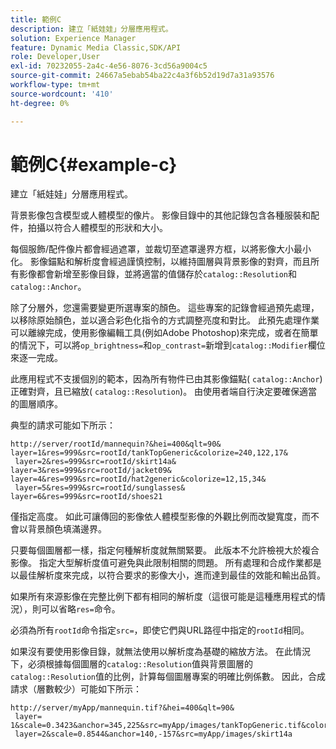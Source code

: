 ```yaml
---
title: 範例C
description: 建立「紙娃娃」分層應用程式。
solution: Experience Manager
feature: Dynamic Media Classic,SDK/API
role: Developer,User
exl-id: 70232055-2a4c-4e56-8076-3cd56a9004c5
source-git-commit: 24667a5ebab54ba22c4a3f6b52d19d7a31a93576
workflow-type: tm+mt
source-wordcount: '410'
ht-degree: 0%

---
```


# 範例C{#example-c}

建立「紙娃娃」分層應用程式。

背景影像包含模型或人體模型的像片。 影像目錄中的其他記錄包含各種服裝和配件，拍攝以符合人體模型的形狀和大小。

每個服飾/配件像片都會經過遮罩，並裁切至遮罩邊界方框，以將影像大小最小化。 影像錨點和解析度會經過謹慎控制，以維持圖層與背景影像的對齊，而且所有影像都會新增至影像目錄，並將適當的值儲存於`catalog::Resolution`和`catalog::Anchor`。

除了分層外，您還需要變更所選專案的顏色。 這些專案的記錄會經過預先處理，以移除原始顏色，並以適合彩色化指令的方式調整亮度和對比。 此預先處理作業可以離線完成，使用影像編輯工具(例如Adobe Photoshop)來完成，或者在簡單的情況下，可以將`op_brightness=`和`op_contrast=`新增到`catalog::Modifier`欄位來逐一完成。

此應用程式不支援個別的範本，因為所有物件已由其影像錨點( `catalog::Anchor`)正確對齊，且已縮放( `catalog::Resolution`)。 由使用者端自行決定要確保適當的圖層順序。

典型的請求可能如下所示：

```
http://server/rootId/mannequin?&hei=400&qlt=90&
layer=1&res=999&src=rootId/tankTopGeneric&colorize=240,122,17&
 layer=2&res=999&src=rootId/skirt14a&
layer=3&res=999&src=rootId/jacket09&
layer=4&res=999&src=rootId/hat2generic&colorize=12,15,34&
 layer=5&res=999&src=rootId/sunglasses&
layer=6&res=999&src=rootId/shoes21
```

僅指定高度。 如此可讓傳回的影像依人體模型影像的外觀比例而改變寬度，而不會以背景顏色填滿邊界。

只要每個圖層都一樣，指定何種解析度就無關緊要。 此版本不允許檢視大於複合影像。 指定大型解析度值可避免與此限制相關的問題。 所有處理和合成作業都是以最佳解析度來完成，以符合要求的影像大小，進而達到最佳的效能和輸出品質。

如果所有來源影像在完整比例下都有相同的解析度（這很可能是這種應用程式的情況），則可以省略`res=`命令。

必須為所有`rootId`命令指定`src=`，即使它們與URL路徑中指定的`rootId`相同。

如果沒有要使用影像目錄，就無法使用以解析度為基礎的縮放方法。 在此情況下，必須根據每個圖層的`catalog::Resolution`值與背景圖層的`catalog::Resolution`值的比例，計算每個圖層專案的明確比例係數。 因此，合成請求（層數較少）可能如下所示：

```
http://server/myApp/mannequin.tif?&hei=400&qlt=90&
 layer= 1&scale=0.3423&anchor=345,225&src=myApp/images/tankTopGeneric.tif&colorize=240,122,17&
 layer=2&scale=0.8544&anchor=140,-157&src=myApp/images/skirt14a
```
